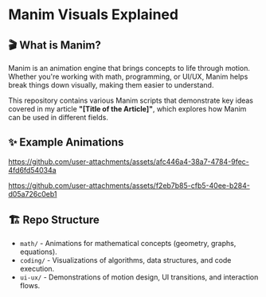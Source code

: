 # Manim Visuals Explained

## 🎬 What is Manim?
Manim is an animation engine that brings concepts to life through motion. Whether you're working with math, programming, or UI/UX, Manim helps break things down visually, making them easier to understand. 

This repository contains various Manim scripts that demonstrate key ideas covered in my article **"[Title of the Article]"**, which explores how Manim can be used in different fields.

## ✨ Example Animations


https://github.com/user-attachments/assets/afc446a4-38a7-4784-9fec-4fd6fd54034a




https://github.com/user-attachments/assets/f2eb7b85-cfb5-40ee-b284-d05a726c0eb1





## 🏗 Repo Structure
- `math/` - Animations for mathematical concepts (geometry, graphs, equations).
- `coding/` - Visualizations of algorithms, data structures, and code execution.
- `ui-ux/` - Demonstrations of motion design, UI transitions, and interaction flows.
